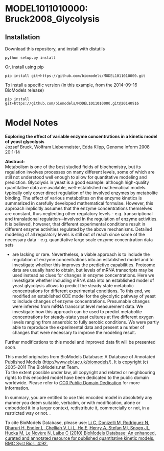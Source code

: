 # MODEL1011010000: Bruck2008_Glycolysis

## Installation

Download this repository, and install with distutils

`python setup.py install`

Or, install using pip

`pip install git+https://github.com/biomodels/MODEL1011010000.git`

To install a specific version (in this example, from the 2014-09-16 BioModels release)

`pip install git+https://github.com/biomodels/MODEL1011010000.git@20140916`


# Model Notes


**Exploring the effect of variable enzyme concentrations in a kinetic model of yeast glycolysis**   
Jozsef Bruck, Wolfram Liebermeister, Edda Klipp, Genome Inform 2008 20:1-14

**Abstract:**   
Metabolism is one of the best studied fields of biochemistry, but its
regulation involves processes on many different levels, some of which are
still not understood well enough to allow for quantitative modeling and
prediction. Glycolysis in yeast is a good example: although high-quality
quantitative data are available, well-established mathematical models
typically only cover direct regulation of the involved enzymes by metabolite
binding. The effect of various metabolites on the enzyme kinetics is
summarized in carefully developed mathematical formulae. However, this
approach implicitly assumes that the enzyme concentrations themselves are
constant, thus neglecting other regulatory levels - e.g. transcriptional and
translational regulation--involved in the regulation of enzyme activities. It
is believed, however, that different experimental conditions result in
different enzyme activities regulated by the above mechanisms. Detailed
modeling of all regulatory levels is still out of reach since some of the
necessary data - e.g. quantitative large scale enzyme concentration data sets
- are lacking or rare. Nevertheless, a viable approach is to include the
regulation of enzyme concentrations into an established model and to
investigate whether this improves the predictive capabilities. Proteome data
are usually hard to obtain, but levels of mRNA transcripts may be used instead
as clues for changes in enzyme concentrations. Here we investigate whether
including mRNA data into an established model of yeast glycolysis allows to
predict the steady state metabolic concentrations for different experimental
conditions. To this end, we modified an established ODE model for the
glycolytic pathway of yeast to include changes of enzyme concentrations.
Presumable changes were inferred from mRNA transcript level measurement data.
We investigate how this approach can be used to predict metabolite
concentrations for steady-state yeast cultures at five different oxygen levels
ranging from anaerobic to fully aerobic conditions. We were partly able to
reproduce the experimental data and present a number of changes that were
necessary to improve the modeling result.

Further modifications to this model and improved data fit will be presented
soon.

This model originates from BioModels Database: A Database of Annotated
Published Models (http://www.ebi.ac.uk/biomodels/). It is copyright (c)
2005-2011 The BioModels.net Team.  
To the extent possible under law, all copyright and related or neighbouring
rights to this encoded model have been dedicated to the public domain
worldwide. Please refer to [CC0 Public Domain
Dedication](http://creativecommons.org/publicdomain/zero/1.0/) for more
information.

In summary, you are entitled to use this encoded model in absolutely any
manner you deem suitable, verbatim, or with modification, alone or embedded it
in a larger context, redistribute it, commercially or not, in a restricted way
or not. .  
  
To cite BioModels Database, please use: [Li C, Donizelli M, Rodriguez N,
Dharuri H, Endler L, Chelliah V, Li L, He E, Henry A, Stefan MI, Snoep JL,
Hucka M, Le Novère N, Laibe C (2010) BioModels Database: An enhanced, curated
and annotated resource for published quantitative kinetic models. BMC Syst
Biol., 4:92.](http://www.ncbi.nlm.nih.gov/pubmed/20587024)


